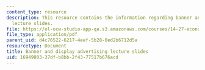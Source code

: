 ```yaml
---
content_type: resource
description: This resource contains the information regarding banner and display advertising
  lecture slides.
file: https://ol-ocw-studio-app-qa.s3.amazonaws.com/courses/14-27-economics-and-e-commerce-fall-2014/1694980337dfb8bb2f4377517b676acd_MIT14_27F14_lecslide17.pdf
file_type: application/pdf
parent_uid: d4c76522-6217-4eef-5b28-0ed2b6712d5a
resourcetype: Document
title: Banner and display advertising lecture slides
uid: 16949803-37df-b8bb-2f43-77517b676acd
---
```

